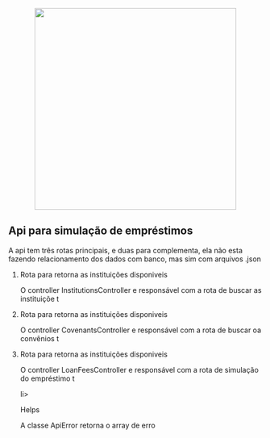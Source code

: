 <p align="center"><img src="https://res.cloudinary.com/dtfbvvkyp/image/upload/v1566331377/laravel-logolockup-cmyk-red.svg" width="400"></p>



<h2>Api para simulação de empréstimos</h2>
<p>A api tem três rotas principais,  e  duas  para complementa, ela  não esta fazendo relacionamento dos dados com banco, mas sim com arquivos .json</p>
<ol>
    <li><Passo 1 </li>
        <p>Rota para retorna as instituições disponiveis </p>
        <p>O controller InstitutionsController e responsável com a rota de buscar as instituiçõe t</p>
    <li><Passo 2 </li>
        <p>Rota para retorna as instituições disponiveis </p>
         <p>O controller CovenantsController e responsável com a rota de buscar oa convênios t</p>
    <li><Passo 3 </li>
        <p>Rota para retorna as instituições disponiveis </p>
         <p>O controller LoanFeesController e responsável com a rota de simulação do empréstimo t</p>
    li><Passo 4 </li>
        <p>Helps </p>
         <p>A classe ApiError  retorna o array de erro</p>
</o>
